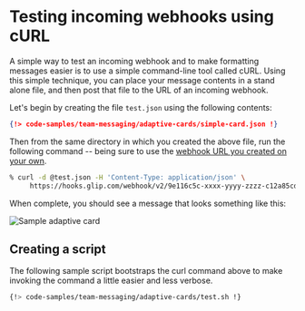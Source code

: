# Testing incoming webhooks using cURL

A simple way to test an incoming webhook and to make formatting messages easier is to use a simple command-line tool called cURL. Using this simple technique, you can place your message contents in a stand alone file, and then post that file to the URL of an incoming webhook.

Let's begin by creating the file `test.json` using the following contents:

```json
{!> code-samples/team-messaging/adaptive-cards/simple-card.json !}
```

Then from the same directory in which you created the above file, run the following command -- being sure to use the [webhook URL you created on your own](../webhook-creation/). 

```sh
% curl -d @test.json -H 'Content-Type: application/json' \
     https://hooks.glip.com/webhook/v2/9e116c5c-xxxx-yyyy-zzzz-c12a85cd6063
```

When complete, you should see a message that looks something like this:

![Sample adaptive card](../sample-adaptive-card.png)

## Creating a script

The following sample script bootstraps the curl command above to make invoking the command a little easier and less verbose. 

```sh
{!> code-samples/team-messaging/adaptive-cards/test.sh !}
```

